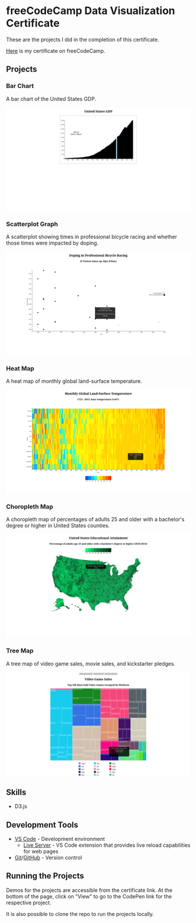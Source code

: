 # freeCodeCamp Data Visualization Certificate

These are the projects I did in the completion of this certificate.

[Here](https://www.freecodecamp.org/certification/fcc30aca8b2-d2c4-4009-a397-2e6d1ecbde3b/data-visualization) is my certificate on freeCodeCamp.

## Projects

### Bar Chart

A bar chart of the United States GDP.

![Image of Project](images/bar-chart.png)

### Scatterplot Graph

A scatterplot showing times in professional bicycle racing and whether those times were impacted by doping.

![Image of Project](images/scatter-plot.png)

### Heat Map

A heat map of monthly global land-surface temperature.

![Image of Project](images/heat-map.png)

### Choropleth Map

A choropleth map of percentages of adults 25 and older with a bachelor's degree or higher in United States counties.

![Image of Project](images/choropleth-map.png)

### Tree Map

A tree map of video game sales, movie sales, and kickstarter pledges.

![Image of Project](images/tree-map.png)

## Skills
- D3.js

## Development Tools

- [VS Code](https://code.visualstudio.com/) - Development environment
  - [Live Server](https://marketplace.visualstudio.com/items?itemName=ritwickdey.LiveServer) - VS Code extension that provides live reload capabilities for web pages
- [Git](https://git-scm.com/)/[GitHub](https://github.com/) - Version control

## Running the Projects

Demos for the projects are accessible from the certificate link. At the bottom of the page, click on "View" to go to the CodePen link for the respective project.

It is also possible to clone the repo to run the projects locally.
